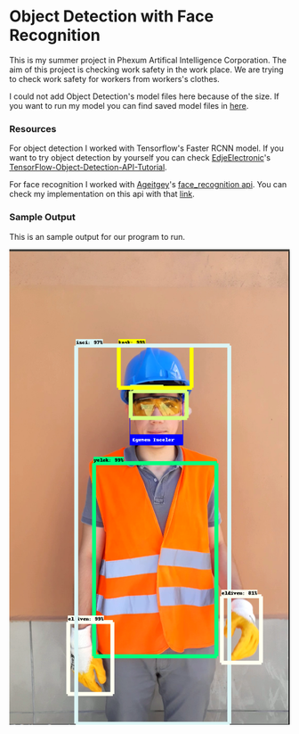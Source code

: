 # Object Detection with Face Recognition
This is my summer project in Phexum Artifical Intelligence Corporation. The aim of this project is checking work safety in the work place. We are trying to check work safety for workers from workers's clothes. 

I could not add Object Detection's model files here because of the size. If you want to run my model you can find saved model files in [here](https://drive.google.com/open?id=1ApEZ1QayS0wxJqLM2vGC1G7pzBVA8aMD).

### Resources
For object detection I worked with Tensorflow's Faster RCNN model. If you want to try object detection by yourself you can check [EdjeElectronic](https://github.com/EdjeElectronics)'s [TensorFlow-Object-Detection-API-Tutorial](https://github.com/EdjeElectronics/TensorFlow-Object-Detection-API-Tutorial-Train-Multiple-Objects-Windows-10).

For face recognition I worked with [Ageitgey](https://github.com/ageitgey)'s [face_recognition api](https://github.com/ageitgey/face_recognition). You can check my implementation on this api with that [link](https://github.com/fzehracetin/face_recognition).

### Sample Output
This is an sample output for our program to run. 


![Sample Output](sample_output.png)
